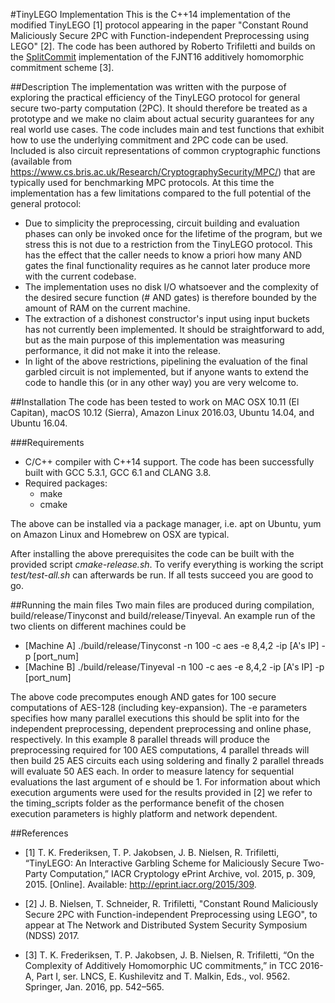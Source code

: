 #TinyLEGO Implementation
This is the C++14 implementation of the modified TinyLEGO [1] protocol appearing in the paper "Constant Round Maliciously Secure 2PC with Function-independent Preprocessing using LEGO" [2]. The code has been authored by Roberto Trifiletti and builds on the [SplitCommit](https://github.com/AarhusCrypto/SplitCommit) implementation of the FJNT16 additively homomorphic commitment scheme [3].

##Description
The implementation was written with the purpose of exploring the practical efficiency of the TinyLEGO protocol for general secure two-party computation (2PC). It should therefore be treated as a prototype and we make no claim about actual security guarantees for any real world use cases. The code includes main and test functions that exhibit how to use the underlying commitment and 2PC code can be used. Included is also circuit representations of common cryptographic functions (available from https://www.cs.bris.ac.uk/Research/CryptographySecurity/MPC/) that are typically used for benchmarking MPC protocols.
At this time the implementation has a few limitations compared to the full potential of the general protocol:
* Due to simplicity the preprocessing, circuit building and evaluation phases can only be invoked once for the lifetime of the program, but we stress this is not due to a restriction from the TinyLEGO protocol. This has the effect that the caller needs to know a priori how many AND gates the final functionality requires as he cannot later produce more with the current codebase.
* The implementation uses no disk I/O whatsoever and the complexity of the desired secure function (# AND gates) is therefore bounded by the amount of RAM on the current machine.
* The extraction of a dishonest constructor's input using input buckets has not currently been implemented. It should be straightforward to add, but as the main purpose of this implementation was measuring performance, it did not make it into the release.
* In light of the above restrictions, pipelining the evaluation of the final garbled circuit is not implemented, but if anyone wants to extend the code to handle this (or in any other way) you are very welcome to.

##Installation
The code has been tested to work on MAC OSX 10.11 (El Capitan), macOS 10.12 (Sierra), Amazon Linux 2016.03, Ubuntu 14.04, and Ubuntu 16.04.

###Requirements
* C/C++ compiler with C++14 support. The code has been successfully built with GCC 5.3.1, GCC 6.1 and CLANG 3.8.
* Required packages:
    * make
    * cmake

The above can be installed via a package manager, i.e. apt on Ubuntu, yum on Amazon Linux and Homebrew on OSX are typical.

After installing the above prerequisites the code can be built with the provided script _cmake-release.sh_. To verify everything is working the script _test/test-all.sh_ can afterwards be run. If all tests succeed you are good to go.

##Running the main files
Two main files are produced during compilation, build/release/Tinyconst and build/release/Tinyeval. An example run of the two clients on different machines could be
* [Machine A] ./build/release/Tinyconst -n 100 -c aes -e 8,4,2 -ip [A's IP] -p [port_num]
* [Machine B] ./build/release/Tinyeval -n 100 -c aes -e 8,4,2 -ip [A's IP] -p [port_num]

The above code precomputes enough AND gates for 100 secure computations of AES-128 (including key-expansion). The -e parameters specifies how many parallel executions this should be split into for the independent preprocessing, dependent preprocessing and online phase, respectively. In this example 8 parallel threads will produce the preprocessing required for 100 AES computations, 4 parallel threads will then build 25 AES circuits each using soldering and finally 2 parallel threads will evaluate 50 AES each. In order to measure latency for sequential evaluations the last argument of e should be 1. For information about which execution arguments were used for the results provided in [2] we refer to the timing_scripts folder as the performance benefit of the chosen execution parameters is highly platform and network dependent.

##References
* [1] T. K. Frederiksen, T. P. Jakobsen, J. B. Nielsen, R. Trifiletti, “TinyLEGO: An Interactive Garbling Scheme for Maliciously Secure Two-Party Computation,” IACR Cryptology ePrint Archive, vol. 2015, p. 309, 2015. [Online]. Available: http://eprint.iacr.org/2015/309.

* [2] J. B. Nielsen, T. Schneider, R. Trifiletti, "Constant Round Maliciously Secure 2PC with Function-independent Preprocessing using LEGO", to appear at The Network and Distributed System Security Symposium (NDSS) 2017.

* [3] T. K. Frederiksen, T. P. Jakobsen, J. B. Nielsen, R. Trifiletti, “On the Complexity of Additively Homomorphic UC commitments,” in TCC 2016-A, Part I, ser. LNCS, E. Kushilevitz and T. Malkin, Eds., vol. 9562. Springer, Jan. 2016, pp. 542–565.
